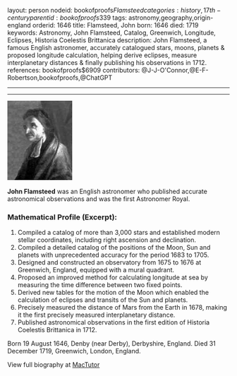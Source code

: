 layout: person
nodeid: bookofproofs$Flamsteed
categories: history,17th-century
parentid: bookofproofs$339
tags: astronomy,geography,origin-england
orderid: 1646
title: Flamsteed, John
born: 1646
died: 1719
keywords: Astronomy, John Flamsteed, Catalog, Greenwich, Longitude, Eclipses, Historia Coelestis Brittanica
description: John Flamsteed, a famous English astronomer, accurately catalogued stars, moons, planets & proposed longitude calculation, helping derive eclipses, measure interplanetary distances & finally publishing his observations in 1712.
references: bookofproofs$6909
contributors: @J-J-O'Connor,@E-F-Robertson,bookofproofs,@ChatGPT

---



---

![Flamsteed.jpg](https://github.com/bookofproofs/bookofproofs.github.io/blob/main/_sources/_assets/images/portraits/Flamsteed.jpg?raw=true)

**John Flamsteed** was an English astronomer who published accurate astronomical observations and was the first Astronomer Royal.

### Mathematical Profile (Excerpt):
1. Compiled a catalog of more than 3,000 stars and established modern stellar coordinates, including right ascension and declination.
2. Compiled a detailed catalog of the positions of the Moon, Sun and planets with unprecedented accuracy for the period 1683 to 1705.
3. Designed and constructed an observatory from 1675 to 1676 at Greenwich, England, equipped with a mural quadrant.
4. Proposed an improved method for calculating longitude at sea by measuring the time difference between two fixed points.
5. Derived new tables for the motion of the Moon which enabled the calculation of eclipses and transits of the Sun and planets.
6. Precisely measured the distance of Mars from the Earth in 1678, making it the first precisely measured interplanetary distance.
7. Published astronomical observations in the first edition of Historia Coelestis Brittanica in 1712.

Born 19 August 1646, Denby (near Derby), Derbyshire, England. Died 31 December 1719, Greenwich, London, England.

View full biography at [MacTutor](https://mathshistory.st-andrews.ac.uk/Biographies/Flamsteed/)
